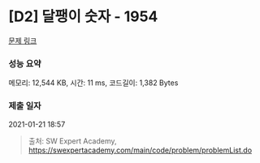 # [D2] 달팽이 숫자 - 1954 

[문제 링크](https://swexpertacademy.com/main/code/problem/problemDetail.do?contestProbId=AV5PobmqAPoDFAUq) 

### 성능 요약

메모리: 12,544 KB, 시간: 11 ms, 코드길이: 1,382 Bytes

### 제출 일자

2021-01-21 18:57



> 출처: SW Expert Academy, https://swexpertacademy.com/main/code/problem/problemList.do